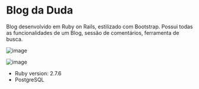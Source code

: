 # Blog da Duda
Blog desenvolvido em Ruby on Rails, estilizado com Bootstrap. Possui todas as funcionalidades de um Blog, sessão de comentários, ferramenta de busca.

![image](https://user-images.githubusercontent.com/104021486/212414414-aae42df5-d54d-4762-82d2-ef55c4a40dd2.png)

![image](https://user-images.githubusercontent.com/104021486/212072073-9e24d8a3-6963-42d7-ae1a-96a34062b338.png)


* Ruby version:  2.7.6
* PostgreSQL



